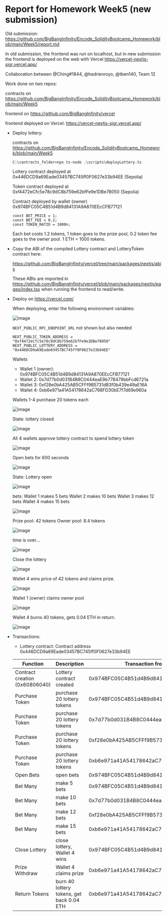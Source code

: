 # Report for Homework Week5 (new submission)

Old submission: https://github.com/BigBangInfinity/Encode_SolidityBootcamp_Homework/blob/main/Week5/report.md

In old submission, the frontend was run on localhost, but in new submission the frontend is deployed on the web with Vercel https://vercel-nextjs-sjgr.vercel.app/

Collaboration between @Ching#1844, @hadrienroyo, @tben140, Team 12

Work done on two repos:

contracts on https://github.com/BigBangInfinity/Encode_SolidityBootcamp_Homework/blob/main/Week5

frontend on https://github.com/BigBangInfinity/vercel

frontend deployed on Vercel: https://vercel-nextjs-sjgr.vercel.app/



* Deploy lottery:

  contracts on https://github.com/BigBangInfinity/Encode_SolidityBootcamp_Homework/blob/main/Week5
  
  ```
  C:\contracts_folder>npx ts-node .\scripts\deployLottery.ts
  ```

  Lottery contract deployed at 0x446DCD9a69Eade03457BC745ff0F0627e33b94EE (Sepolia)

  Token contract deployed at 0xf4472eCfc5e78c9dC8b759e62bfFe9e1DBe78050 (Sepolia)

  Contract deployed by wallet (owner) 0x974BFC05C4B51d4B9d84131A9A870EEcCFB77121

  ```
  const BET_PRICE = 1;
  const BET_FEE = 0.2;
  const TOKEN_RATIO = 1000n;
  ```

  Each bet costs 1.2 tokens, 1 token goes to the prize pool, 0.2 token fee goes to the owner pool. 1 ETH = 1000 tokens.

* Copy the ABI of the compiled Lottery contract and LotteryToken contract here:

  https://github.com/BigBangInfinity/vercel/tree/main/packages/nextjs/abis

  These ABIs are imported in https://github.com/BigBangInfinity/vercel/blob/main/packages/nextjs/pages/index.tsx when running the frontend to read/write.
  
* Deploy on https://vercel.com/

  When deploying, enter the following environment variables:

  ![image](https://github.com/BigBangInfinity/Encode_SolidityBootcamp_Homework/assets/37957341/cd7ba029-092e-42d3-b2b5-c17eba955770)

  `NEXT_PUBLIC_RPC_ENDPOINT_URL` not shown but also needed

  ```
  NEXT_PUBLIC_TOKEN_ADDRESS = "0xf4472eCfc5e78c9dC8b759e62bfFe9e1DBe78050"
  NEXT_PUBLIC_LOTTERY_ADDRESS = "0x446DCD9a69Eade03457BC745ff0F0627e33b94EE"
  ```
  
  Wallets
  * Wallet 1 (owner): 0x974BFC05C4B51d4B9d84131A9A870EEcCFB77121
  * Wallet 2: 0x7d77b0d031B4B8C0444eaE9b778479bbFcd6721a
  * Wallet 3: 0xf28e0bA425AB5CFFf9B5731dB3f0b439e49aE16A
  * Wallet 4: 0xb6e971a41A54178642aC768FD30bE7f7d69e960a


  Wallets 1-4 purchase 20 tokens each

  ![image](https://github.com/BigBangInfinity/Encode_SolidityBootcamp_Homework/assets/37957341/fbeae7f7-0b7e-4ff8-980a-898436335fda)


  State: lottery closed

  ![image](https://github.com/BigBangInfinity/Encode_SolidityBootcamp_Homework/assets/37957341/ea409471-1431-4ed7-9953-22c91691c465)

  All 4 wallets approve lottery contract to spend lottery token

  ![image](https://github.com/BigBangInfinity/Encode_SolidityBootcamp_Homework/assets/37957341/2c781df1-b628-40d9-b5cc-fc307e67a3d0)

  Open bets for 600 seconds

  ![image](https://github.com/BigBangInfinity/Encode_SolidityBootcamp_Homework/assets/37957341/65c22978-a60a-446e-8bb1-08fa80804426)

  State: Lottery open

  ![image](https://github.com/BigBangInfinity/Encode_SolidityBootcamp_Homework/assets/37957341/b2841a07-8fbb-4049-8177-4c31b26a9f74)


  bets:
  Wallet 1 makes 5 bets
  Wallet 2 makes 10 bets
  Wallet 3 makes 12 bets
  Wallet 4 makes 15 bets
  
  ![image](https://github.com/BigBangInfinity/Encode_SolidityBootcamp_Homework/assets/37957341/1a303849-9b51-430e-9a98-0d1a45c8510b)


  Prize pool: 42 tokens
  Owner pool: 8.4 tokens

  ![image](https://github.com/BigBangInfinity/Encode_SolidityBootcamp_Homework/assets/37957341/2baa182f-61b1-44d2-add4-563b22254446)


  time is over...

  ![image](https://github.com/BigBangInfinity/Encode_SolidityBootcamp_Homework/assets/37957341/cad7ead6-9cd6-4cc7-abbd-ebbe18112e46)


  Close the lottery

  ![image](https://github.com/BigBangInfinity/Encode_SolidityBootcamp_Homework/assets/37957341/92518b2b-dbf4-45c2-99fb-ba13ceeca5b1)


  Wallet 4 wins price of 42 tokens and claims prize.

  ![image](https://github.com/BigBangInfinity/Encode_SolidityBootcamp_Homework/assets/37957341/e3d47969-93cb-4db8-b915-a094bb336fbe)




  Wallet 1 (owner) claims owner pool

  ![image](https://github.com/BigBangInfinity/Encode_SolidityBootcamp_Homework/assets/37957341/4bfa0b43-358e-4e73-9457-927cff132ad2)


  Wallet 4 burns 40 tokens, gets 0.04 ETH in return.

  ![image](https://github.com/BigBangInfinity/Encode_SolidityBootcamp_Homework/assets/37957341/5c7b95d1-352f-455c-ad4f-7d9a9fb96c95)



* Transactions:
  * Lottery contract: Contract address 0x446DCD9a69Eade03457BC745ff0F0627e33b94EE
    
   | Function | Description | Transaction from account | TransactionHash |
   | --- | --- | --- | --- |
   | Contract creation (0x60806040) | Lottery contract created | 0x974BFC05C4B51d4B9d84131A9A870EEcCFB77121 | 0x4ef1334f1f4e3394f8683e7dbb493c21625c581d2983d403cbc2927667671cd6 |
   | Purchase Token | purchase 20 lottery tokens | 0x974BFC05C4B51d4B9d84131A9A870EEcCFB77121 | 0x5808cc63b430a10361d45537cefb68e34e03dfda211f1553194574dd1db44b2b |
   | Purchase Token | purchase 20 lottery tokens | 0x7d77b0d031B4B8C0444eaE9b778479bbFcd6721a | 0x0397119da98483e34890d6bd7c9d7c1669676ac9f968b840415c33ff2df5bc8c |
   | Purchase Token | purchase 20 lottery tokens | 0xf28e0bA425AB5CFFf9B5731dB3f0b439e49aE16A | 0x2ea196f33c4f2c847a6eb668b095d8f2c186e6bb3e507065ec1bd4d3c51ecdc1 |
   | Purchase Token | purchase 20 lottery tokens | 0xb6e971a41A54178642aC768FD30bE7f7d69e960a | 0x0b7b4bd6ff67fd4663f975cba522d3b3fa4527ecc1630eb0f721e346c2d3de61 |  
   | Open Bets | open bets | 0x974BFC05C4B51d4B9d84131A9A870EEcCFB77121 | 0x3113e9efddc9c38f84d534ffca60f56abe249e43c3d5a182e002cae27a8555c0  |
   | Bet Many | make 5 bets | 0x974BFC05C4B51d4B9d84131A9A870EEcCFB77121 | 0xc8b48343f486f0d2db2df5367b5593c6e4276672c19cce1e761188c35d88f89a  |
   | Bet Many | make 10 bets | 0x7d77b0d031B4B8C0444eaE9b778479bbFcd6721a | 0x48c38110c0c1e1946f6838d056b53a30afa15fc0dfb12111e0324d7d74b36a5c  |
   | Bet Many | make 12 bets | 0xf28e0bA425AB5CFFf9B5731dB3f0b439e49aE16A | 0xa2ea66a0383f9cffcf880e72f6f576971992a76488d7b4fc7ae7b04e2db59a17  |
   | Bet Many | make 15 bets | 0xb6e971a41A54178642aC768FD30bE7f7d69e960a | 0xec82327b3cb28f2a1bb9560dd534efd12d2e0dce30972a1cff592d12355c09c3  |    
   | Close Lottery | close lottery, Wallet 4 wins | 0x974BFC05C4B51d4B9d84131A9A870EEcCFB77121 | 0x3b5a1ac400f7dd3feebb8f2cf967598661fce32d0ab93dad4cf96fd4eb29b484 |
   | Prize Withdraw  | Wallet 4 claims prize | 0xb6e971a41A54178642aC768FD30bE7f7d69e960a | 0xd3abfa73644ff5f4913f84de9cd850da382fc3fecd20ca917b9c626f9551b254 |
   | Return Tokens | burn 40 lottery tokens, get back 0.04 ETH | 0xb6e971a41A54178642aC768FD30bE7f7d69e960a | 0xcbd81ecfba70c2a8c10cf74bbcf10fa4c4495aab57196ca1c1e2f82290e485cf |


